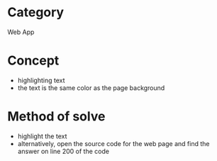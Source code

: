 # Category
Web App
# Concept
* highlighting text
* the text is the same color as the page background
# Method of solve
* highlight the text
* alternatively, open the source code for the web page and find the answer on line 200 of the code
